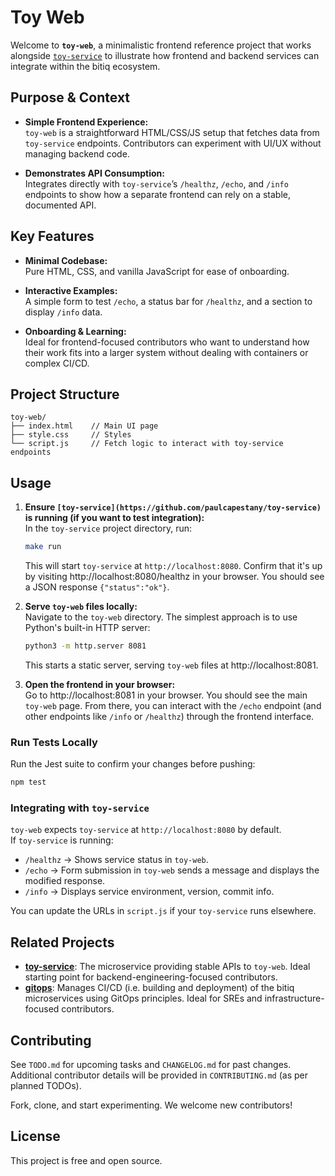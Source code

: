 # Toy Web

Welcome to **`toy-web`**, a minimalistic frontend reference project that works alongside [`toy-service`](https://github.com/paulcapestany/toy-service) to illustrate how frontend and backend services can integrate within the bitiq ecosystem.

## Purpose & Context

- **Simple Frontend Experience:**  
  `toy-web` is a straightforward HTML/CSS/JS setup that fetches data from `toy-service` endpoints. Contributors can experiment with UI/UX without managing backend code.

- **Demonstrates API Consumption:**  
  Integrates directly with `toy-service`’s `/healthz`, `/echo`, and `/info` endpoints to show how a separate frontend can rely on a stable, documented API.

## Key Features

- **Minimal Codebase:**  
  Pure HTML, CSS, and vanilla JavaScript for ease of onboarding.

- **Interactive Examples:**  
  A simple form to test `/echo`, a status bar for `/healthz`, and a section to display `/info` data.

- **Onboarding & Learning:**  
  Ideal for frontend-focused contributors who want to understand how their work fits into a larger system without dealing with containers or complex CI/CD.

## Project Structure

```text
toy-web/
├── index.html    // Main UI page
├── style.css     // Styles
└── script.js     // Fetch logic to interact with toy-service endpoints
```

## Usage

1. **Ensure `[toy-service](https://github.com/paulcapestany/toy-service)` is running (if you want to test integration):**  
   In the `toy-service` project directory, run:
   ```bash
   make run
   ```
   This will start `toy-service` at `http://localhost:8080`. Confirm that it's up by visiting http://localhost:8080/healthz in your browser. You should see a JSON response `{"status":"ok"}`.

2. **Serve `toy-web` files locally:**  
   Navigate to the `toy-web` directory. The simplest approach is to use Python's built-in HTTP server:
   ```bash
   python3 -m http.server 8081
   ```
   This starts a static server, serving `toy-web` files at http://localhost:8081.

3. **Open the frontend in your browser:**  
   Go to http://localhost:8081 in your browser. You should see the main `toy-web` page. From there, you can interact with the `/echo` endpoint (and other endpoints like `/info` or `/healthz`) through the frontend interface.

### Run Tests Locally

Run the Jest suite to confirm your changes before pushing:

```bash
npm test
```

### Integrating with `toy-service`

`toy-web` expects `toy-service` at `http://localhost:8080` by default.  
If `toy-service` is running:
- `/healthz` → Shows service status in `toy-web`.
- `/echo` → Form submission in `toy-web` sends a message and displays the modified response.
- `/info` → Displays service environment, version, commit info.

You can update the URLs in `script.js` if your `toy-service` runs elsewhere.

## Related Projects

- **[toy-service](https://github.com/paulcapestany/toy-service)**: The microservice providing stable APIs to `toy-web`. Ideal starting point for backend-engineering-focused contributors. 
- **[gitops](https://github.com/paulcapestany/gitops)**: Manages CI/CD (i.e. building and deployment) of the bitiq microservices using GitOps principles. Ideal for SREs and infrastructure-focused contributors.

## Contributing

See `TODO.md` for upcoming tasks and `CHANGELOG.md` for past changes. Additional contributor details will be provided in `CONTRIBUTING.md` (as per planned TODOs).

Fork, clone, and start experimenting. We welcome new contributors!

## License

This project is free and open source.
